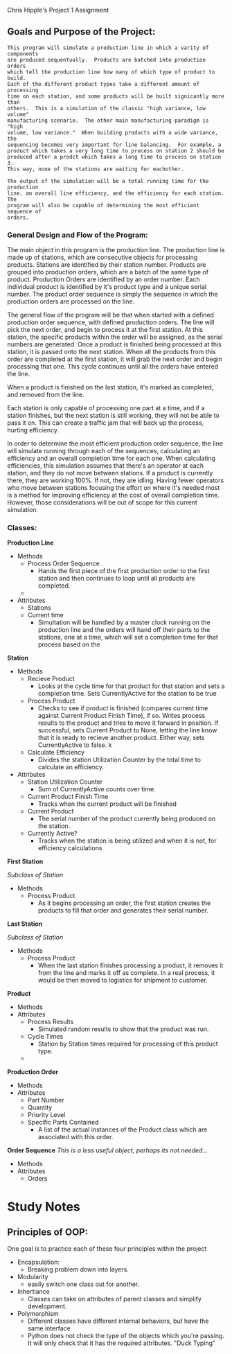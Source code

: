 Chris Hipple's Project 1 Assignment

## Goals and Purpose of the Project:

    This program will simulate a production line in which a varity of components
    are produced sequentually.  Products are batched into production orders
    which tell the production line how many of which type of product to build.
    Each of the different product types take a different amount of processing
    time on each station, and some products will be built signicantly more than
    others.  This is a simulation of the classic "high variance, low volume"
    manufacturing scenario.  The other main manufacturing paradigm is "high
    volume, low variance."  When building products with a wide variance, the
    sequencing becomes very important for line balancing.  For example, a
    product which takes a very long time to process on station 2 should be
    produced after a prodct which takes a long time to process on station 3.
    This way, none of the stations are waiting for eachother.

    The output of the simulation will be a total running time for the production
    line, an overall line efficiency, and the efficiency for each station.  The
    program will also be capable of determining the most efficient sequence of
    orders.
### General Design and Flow of the Program:

The main object in this program is the production line.  The production line is made up of stations, which are consecutive objects for processing products.  Stations are identified by their station number.  Products are grouped into production orders, which are a batch of the same type of product.  Production Orders are identified by an order number.  Each individual product is identified by it's product type and a unique serial number.  The product order sequence is simply the sequence in which the production orders are processed on the line.

The general flow of the program will be that when started with a defined production order sequence, with defined production orders. The line will pick the next order, and begin to process it at the first station.  At this station, the specific products within the order will be assigned, as the serial numbers are generated.  Once a product is finished being processed at this station, it is passed onto the next station.  When all the products from this order are completed at the first station, it will grab the next order and begin processing that one.  This cycle continues until all the orders have entered the line.

When a product is finished on the last station, it's marked as completed, and removed from the line.

Each station is only capable of processing one part at a time, and if a station finishes, but the next station is still working, they will not be able to pass it on.  This can create a traffic jam that will back up the process, hurting efficiency.

In order to determine the most efficient production order sequence, the line will simulate running through each of the sequences, calculating an efficiency and an overall completion time for each one.  When calculating efficiencies, this simulation assumes that there's an operator at each station, and they do not move between stations.  If a product is currently there, they are working 100%.  If not, they are idling.  Having fewer operators who move between stations focusing the effort on where it's needed most is a method for improving efficiency at the cost of overall completion time.  However, those considerations will be out of scope for this current simulation.

### Classes:

**Production Line**
* Methods
    * Process Order Sequence
        * Hands the first piece of the first production order to the first station and then continues to loop until all products are completed.
    *
* Attributes
    * Stations
    * Current time
        * Simultation will be handled by a master clock running on the production line and the orders will hand off their parts to the stations, one at a time, which will set a completion time for that process based on the

**Station**
* Methods
    * Recieve Product
        * Looks at the cycle time for that product for that station and sets a completion time. Sets CurrentlyActive for the station to be true
    * Process Product
        * Checks to see if product is finished (compares current time against Current Product Finish Time), if so.  Writes process results to the product and tries to move it forward in position.  If successful, sets Current Product to None, letting the line know that it is ready to recieve another product. Either way, sets CurrentlyActive to false.
k
    * Calculate Efficiency
        * Divides the station Utilization Counter by the total time to calculate an efficiency.
* Attributes
    * Station Utilization Counter
        * Sum of CurrentlyActive counts over time.
    * Current Product Finish Time
        * Tracks when the current product will be finished
    * Current Product
        * The serial number of the product currently being produced on the station.
    * Currently Active?
        * Tracks when the station is being utilized and when it is not, for efficiency calculations

**First Station** 

*Subclass of Station*
* Methods
    * Process Product
        * As it begins processing an order, the first station creates the products to fill that order and generates their serial number.

**Last Station**

*Subclass of Station*

* Methods
    * Process Product
        * When the last station finishes processing a product, it removes it from the line and marks it off as complete.  In a real process, it would be then moved to logistics for shipment to customer.

**Product**
* Methods
* Attributes
    * Process Results
        * Simulated random results to show that the product was run.
    * Cycle Times
        * Station by Station times required for processing of this product type.
    *

**Production Order**
* Methods
* Attributes
    * Part Number
    * Quantity
    * Priority Level
    * Specific Parts Contained
        * A list of the actual instances of the Product class which are associated with this order.

**Order Sequence**
*This is a less useful object, perhaps its not needed...*
* Methods
* Attributes
    * Orders



# Study Notes

## Principles of OOP:
One goal is to practice each of these four principles within the project
* Encapsulation:
    * Breaking problem down into layers.
* Modularity
    * easily switch one class out for another.
* Inhertiance
    * Classes can take on attributes of parent classes and simplify development.
* Polymorphism
    * Different classes have different internal behaviors, but have the same
    interface
    * Python does not check the type of the objects which you're passing.  It
    will only check that it has the required attributes. "Duck Typing"


